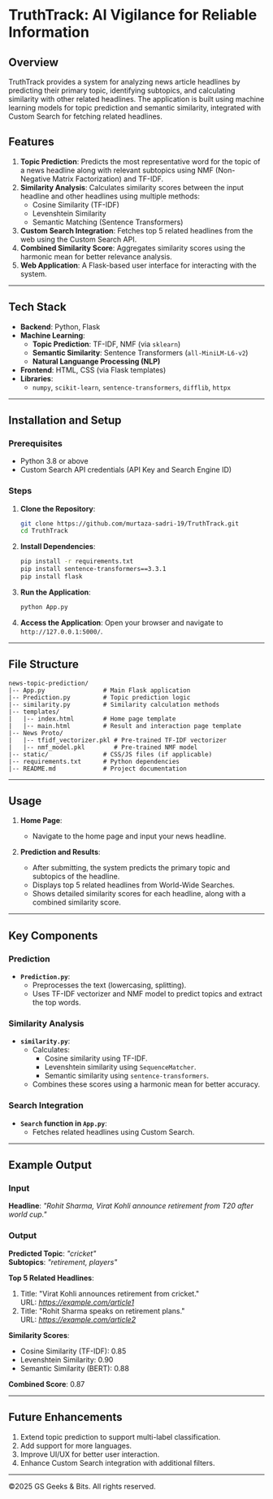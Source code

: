 # **TruthTrack: AI Vigilance for Reliable Information**

## Overview
TruthTrack provides a system for analyzing news article headlines by predicting their primary topic, identifying subtopics, and calculating similarity with other related headlines. The application is built using machine learning models for topic prediction and semantic similarity, integrated with Custom Search for fetching related headlines.

## Features
1. **Topic Prediction**: Predicts the most representative word for the topic of a news headline along with relevant subtopics using NMF (Non-Negative Matrix Factorization) and TF-IDF.
2. **Similarity Analysis**: Calculates similarity scores between the input headline and other headlines using multiple methods:
   - Cosine Similarity (TF-IDF)
   - Levenshtein Similarity
   - Semantic Matching (Sentence Transformers)
3. **Custom Search Integration**: Fetches top 5 related headlines from the web using the Custom Search API.
4. **Combined Similarity Score**: Aggregates similarity scores using the harmonic mean for better relevance analysis.
5. **Web Application**: A Flask-based user interface for interacting with the system.

---

## Tech Stack
- **Backend**: Python, Flask
- **Machine Learning**:
  - **Topic Prediction**: TF-IDF, NMF (via `sklearn`)
  - **Semantic Similarity**: Sentence Transformers (`all-MiniLM-L6-v2`)
  - **Natural Languange Processing (NLP)**
- **Frontend**: HTML, CSS (via Flask templates)
- **Libraries**:
  - `numpy`, `scikit-learn`, `sentence-transformers`, `difflib`, `httpx`

---

## Installation and Setup

### Prerequisites
- Python 3.8 or above
- Custom Search API credentials (API Key and Search Engine ID)

### Steps
1. **Clone the Repository**:
   ```bash
   git clone https://github.com/murtaza-sadri-19/TruthTrack.git
   cd TruthTrack
   ```

2. **Install Dependencies**:
   ```bash
   pip install -r requirements.txt
   pip install sentence-transformers==3.3.1
   pip install flask
   ```

3. **Run the Application**:
   ```bash
   python App.py
   ```

4. **Access the Application**:
   Open your browser and navigate to `http://127.0.0.1:5000/`.

---

## File Structure
```
news-topic-prediction/
|-- App.py                # Main Flask application
|-- Prediction.py         # Topic prediction logic
|-- similarity.py         # Similarity calculation methods
|-- templates/
|   |-- index.html        # Home page template
|   |-- main.html         # Result and interaction page template
|-- News Proto/
|   |-- tfidf_vectorizer.pkl # Pre-trained TF-IDF vectorizer
|   |-- nmf_model.pkl        # Pre-trained NMF model
|-- static/               # CSS/JS files (if applicable)
|-- requirements.txt      # Python dependencies
|-- README.md             # Project documentation
```

---

## Usage
1. **Home Page**:
   - Navigate to the home page and input your news headline.

2. **Prediction and Results**:
   - After submitting, the system predicts the primary topic and subtopics of the headline.
   - Displays top 5 related headlines from World-Wide Searches.
   - Shows detailed similarity scores for each headline, along with a combined similarity score.

---

## Key Components

### Prediction
- **`Prediction.py`**:
  - Preprocesses the text (lowercasing, splitting).
  - Uses TF-IDF vectorizer and NMF model to predict topics and extract the top words.

### Similarity Analysis
- **`similarity.py`**:
  - Calculates:
    - Cosine similarity using TF-IDF.
    - Levenshtein similarity using `SequenceMatcher`.
    - Semantic similarity using `sentence-transformers`.
  - Combines these scores using a harmonic mean for better accuracy.

### Search Integration
- **`Search` function in `App.py`**:
  - Fetches related headlines using Custom Search.

---

## Example Output
### Input
**Headline**: *"Rohit Sharma, Virat Kohli announce retirement from T20 after world cup."*

### Output
**Predicted Topic**: *"cricket"*  
**Subtopics**: *"retirement, players"*

**Top 5 Related Headlines**:
1. Title: "Virat Kohli announces retirement from cricket."  
   URL: *https://example.com/article1*
2. Title: "Rohit Sharma speaks on retirement plans."  
   URL: *https://example.com/article2*

**Similarity Scores**:
- Cosine Similarity (TF-IDF): 0.85
- Levenshtein Similarity: 0.90
- Semantic Similarity (BERT): 0.88

**Combined Score**: 0.87

---

## Future Enhancements
1. Extend topic prediction to support multi-label classification.
2. Add support for more languages.
3. Improve UI/UX for better user interaction.
4. Enhance Custom Search integration with additional filters.

---

©2025 GS Geeks & Bits. All rights reserved.
